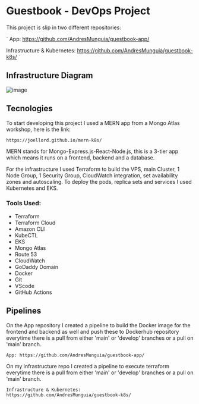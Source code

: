 # Guestbook - DevOps Project


This project is slip in two different repositories:

`
App:
https://github.com/AndresMunguia/guestbook-app/

Infrastructure & Kubernetes:
https://github.com/AndresMunguia/guestbook-k8s/
`

## Infrastructure Diagram

![image](https://user-images.githubusercontent.com/67026239/208058158-d682fc0f-61f7-47d2-bdf4-6fcbe40a520c.png)


## Tecnologies

To start developing this project I used a MERN app from a Mongo Atlas workshop, here is the link:

`
https://joellord.github.io/mern-k8s/
`

MERN stands for Mongo-Express.js-React-Node.js, this is a 3-tier app which means it runs on a frontend, backend and a database.

For the infrastructure I used Terraform to build the VPS, main Cluster, 1 Node Group, 1 Security Group, CloudWatch integration, set availability zones and autoscaling. To deploy the pods, replica sets and services I used Kubernetes and EKS.

### Tools Used:

- Terraform
- Terraform Cloud
- Amazon CLI
- KubeCTL
- EKS
- Mongo Atlas
- Route 53
- CloudWatch
- GoDaddy Domain
- Docker
- Git
- VScode
- GitHub Actions

## Pipelines

On the App repository I created a pipeline to build the Docker image for the frontend and backend as well and push these to Dockerhub repository everytime there is a pull from either 'main' or 'develop' branches or a pull on 'main' branch.

`
App:
https://github.com/AndresMunguia/guestbook-app/
`

On my infrastructure repo I created a pipeline to execute terraform everytime there is a pull from either 'main' or 'develop' branches or a pull on 'main' branch.

`
Infrastructure & Kubernetes:
https://github.com/AndresMunguia/guestbook-k8s/
`


